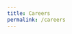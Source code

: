 ```yaml
---
title: Careers
permalink: /careers
---
```


<head>
	<style>
		.job-list {
          display: grid;
          grid-template-columns: 1fr;
          grid-auto-rows: 1fr;
    	}
		.job {
			vertical-align: top;
			color: #111;
			border: 2px solid gray;
			padding: 10px 10px 10px 30px;
			margin-bottom: 10px;
      width: 95%;
      display: flex;
      flex-direction: column;
		}

    .apply-button {
      margin-top: auto;
    }

    .job {
      border-radius: 5px;
    }

    .job:hover {
      text-decoration: none;
      box-shadow: 0px 0px 5px 3px rgb(0 0 0 / 20%);
    }

    .job:hover .apply-button {
      text-decoration: underline;
    }

	</style>
</head>

# Careers
<img style="width:40%;float:right;margin:15px;" src="/assets/images/team/epoch-team.jpg">
<!-- {: .tex2jax_ignore } -->

## Why Work with Epoch? 
- **You can work remotely from anywhere in the world**: We expect to organise group retreats every 6 months to do in-person coworking, and offer support with visa applications.
- **You can work on crucial problems that directly inform AI governance and strategy**.
- **We do not require degrees or extensive experience with AI or Economics**: Compared to other roles in AI safety, we offer a relatively easy ramp into the field of AI governance and forecasting.
- **You can gain valuable career experience**: Going forward, we will work with prestigious organisations with which you will be affiliated, and release publications relating to our research agenda.

## What We're Looking For
You may be an especially good fit for our team if:
- **You're knowledgeable about economics**, especially statistics and econometrics. We spend a lot of time analysing data and trends, in order to improve our understanding of AI developments.
- **You have experience with data science and programming**, and are comfortable gathering large amounts of data efficiently. 
- **You're comfortable doing independent research**, and are able to think critically. 
- **Are familiar with forecasting, recent AI developments, technical AI safety, or AI governance**.

Bear in mind that **you don't need to know about all of these things to be a strong candidate**. If you think you might be a good fit for us, please apply! If you’re unsure whether this is the right role for you, we strongly encourage you to apply anyway.

*Applications will open in late May*. 

# Open Positions
<!--
<div class="job-list">
  {% assign list = site.data.jobs %}
  {% for item in list %}
  <a href="{{item.url | relative_url}}" class="job">
      <h2>{{ item.title }}</h2>
      <p class="job-summary">{{ item.summary }}</p>
      <div class="apply-button">Learn more and apply</div>
  </a>
  {% endfor %}
</div>
-->

{% assign list = site.data.jobs %}
{% include box_list.html footer="Learn more and apply" sameRowHeight=true %}

